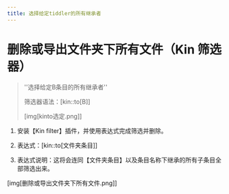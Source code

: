 ```yaml
---
title: 选择给定tiddler的所有继承者
---
```


# 删除或导出文件夹下所有文件（Kin 筛选器）

>''选择给定B条目的所有继承者''
>
>筛选器语法：[kin::to[B]]
>
>[img[kinto选定.png]]



1. 安装【Kin filter】插件，并使用表达式完成筛选并删除。

1. 表达式：[kin::to[文件夹条目]]

1. 表达式说明：这将会连同【文件夹条目】以及条目名称下继承的所有子条目全部筛选出来。




[img[删除或导出文件夹下所有文件.png]]

